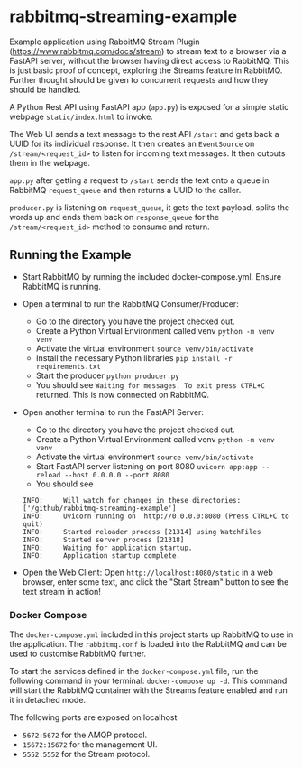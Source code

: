 # rabbitmq-streaming-example
Example application using RabbitMQ Stream Plugin (https://www.rabbitmq.com/docs/stream) to stream text to a browser via a FastAPI server, without the browser having direct access to RabbitMQ. This is just basic proof of concept, exploring the Streams feature in RabbitMQ. Further thought should be given to concurrent requests and how they should be handled.

A Python Rest API using FastAPI app (`app.py`) is exposed for a simple static webpage `static/index.html` to invoke.

The Web UI sends a text message to the rest API `/start` and gets back a UUID for its individual response. It then creates an `EventSource` on `/stream/<request_id>` to listen for incoming text messages. It then outputs them in the webpage.

`app.py` after getting a request to `/start` sends the text onto a queue in RabbitMQ `request_queue` and then returns a UUID to the caller. 

`producer.py` is listening on `request_queue`, it gets the text payload, splits the words up and ends them back on `response_queue` for the `/stream/<request_id>` method to consume and return.

## Running the Example
* Start RabbitMQ by running the included docker-compose.yml. Ensure RabbitMQ is running.


* Open a terminal to run the RabbitMQ Consumer/Producer:
  * Go to the directory you have the project checked out.
  * Create a Python Virtual Environment called venv `python -m venv venv`
  * Activate the virtual environment `source venv/bin/activate`
  * Install the necessary Python libraries `pip install -r requirements.txt`
  * Start the producer `python producer.py`
  * You should see `Waiting for messages. To exit press CTRL+C` returned. This is now connected on RabbitMQ.


* Open another terminal to run the FastAPI Server:
  * Go to the directory you have the project checked out.
  * Create a Python Virtual Environment called venv `python -m venv venv`
  * Activate the virtual environment `source venv/bin/activate`
  * Start FastAPI server listening on port 8080 `uvicorn app:app --reload --host 0.0.0.0 --port 8080`
  * You should see
  ```
  INFO:     Will watch for changes in these directories: ['/github/rabbitmq-streaming-example']
  INFO:     Uvicorn running on  http://0.0.0.0:8080 (Press CTRL+C to quit)
  INFO:     Started reloader process [21314] using WatchFiles
  INFO:     Started server process [21318]
  INFO:     Waiting for application startup.
  INFO:     Application startup complete.
  ```

* Open the Web Client: Open `http://localhost:8080/static` in a web browser, enter some text, and click the "Start Stream" button to see the text stream in action!

### Docker Compose
The `docker-compose.yml` included in this project starts up RabbitMQ to use in the application. The `rabbitmq.conf` is loaded into the RabbitMQ and can be used to customise RabbitMQ further.

To start the services defined in the `docker-compose.yml` file, run the following command in your terminal:
`docker-compose up -d`. This command will start the RabbitMQ container with the Streams feature enabled and run it in detached mode.

The following ports are exposed on localhost
* `5672:5672` for the AMQP protocol.
* `15672:15672` for the management UI.
* `5552:5552` for the Stream protocol.
